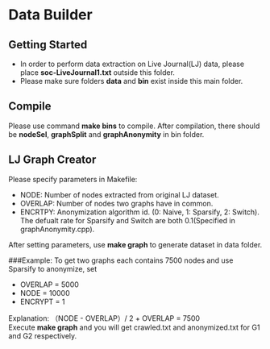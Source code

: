 # Data Builder

## Getting Started
* In order to perform data extraction on Live Journal(LJ) data, please place **soc-LiveJournal1.txt** outside this folder.
* Please make sure folders **data** and **bin** exist inside this main folder.

## Compile
Please use command **make bins** to compile. After compilation, there should be **nodeSel**, **graphSplit** and **graphAnonymity** in bin folder. 

## LJ Graph Creator
Please specify parameters in Makefile:
* NODE: Number of nodes extracted from original LJ dataset.
* OVERLAP: Number of nodes two graphs have in common.
* ENCRTPY: Anonymization algorithm id. (0: Naive, 1: Sparsify, 2: Switch). The defualt rate for Sparsify and Switch are both 0.1(Specified in graphAnonymity.cpp).

After setting parameters, use **make graph** to generate dataset in data folder.

###Example:
To get two graphs each contains 7500 nodes and use Sparsify to anonymize, set 
* OVERLAP = 5000
* NODE = 10000
* ENCRYPT = 1

Explanation: （NODE - OVERLAP）/ 2 + OVERLAP = 7500  
Execute **make graph** and you will get crawled.txt and anonymized.txt for G1 and G2 respectively.
